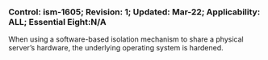 ### Control: ism-1605; Revision: 1; Updated: Mar-22; Applicability: ALL; Essential Eight:N/A
<p>When using a software-based isolation mechanism to share a physical server’s hardware, the underlying operating system is hardened.</p>